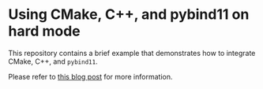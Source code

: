 # Using CMake, C++, and pybind11 on hard mode

This repository contains a brief example that demonstrates how to
integrate CMake, C++, and `pybind11`.

Please refer to [this blog post](http://bastian.rieck.me/blog/posts/2018/cmake_cpp_pybind11_hard_mode) for more information.

